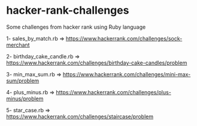 # hacker-rank-challenges
Some challenges from hacker rank using Ruby language


1- sales_by_match.rb => https://www.hackerrank.com/challenges/sock-merchant

2- birthday_cake_candle.rb => https://www.hackerrank.com/challenges/birthday-cake-candles/problem

3- min_max_sum.rb => https://www.hackerrank.com/challenges/mini-max-sum/problem

4- plus_minus.rb => https://www.hackerrank.com/challenges/plus-minus/problem

5- star_case.rb => https://www.hackerrank.com/challenges/staircase/problem
